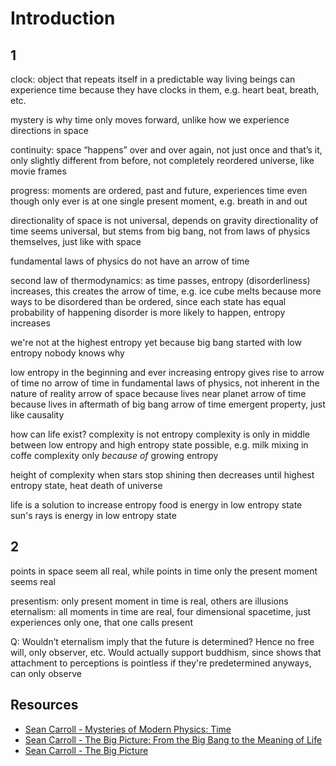 # Introduction



## 1

clock: object that repeats itself in a predictable way
living beings can experience time because they have clocks in them, e.g. heart beat, breath, etc.

mystery is why time only moves forward, unlike how we experience directions in space

continuity: space “happens” over and over again, not just once and that’s it, only slightly different from before, not completely reordered universe, like movie frames

progress: moments are ordered, past and future, experiences time even though only ever is at one single present moment, e.g. breath in and out

directionality of space is not universal, depends on gravity
directionality of time seems universal, but stems from big bang, not from laws of physics themselves, just like with space

fundamental laws of physics do not have an arrow of time

second law of thermodynamics: as time passes, entropy (disorderliness) increases, this creates the arrow of time, e.g. ice cube melts
because more ways to be disordered than be ordered, since each state has equal probability of happening disorder is more likely to happen, entropy increases 

we're not at the highest entropy yet because big bang started with low entropy
nobody knows why

low entropy in the beginning and ever increasing entropy gives rise to arrow of time
no arrow of time in fundamental laws of physics, not inherent in the nature of reality
arrow of space because lives near planet
arrow of time because lives in aftermath of big bang
arrow of time emergent property, just like causality

how can life exist? complexity is not entropy
complexity is only in middle between low entropy and high entropy state possible, e.g. milk mixing in coffe
complexity only *because of* growing entropy

height of complexity when stars stop shining
then decreases until highest entropy state, heat death of universe

life is a solution to increase entropy
food is energy in low entropy state
sun's rays is energy in low entropy state



## 2

points in space seem all real, while points in time only the present moment seems real

presentism: only present moment in time is real, others are illusions
eternalism: all moments in time are real, four dimensional spacetime, just experiences only one, that one calls present

Q: Wouldn’t eternalism imply that the future is determined? Hence no free will, only observer, etc. Would actually support buddhism, since shows that attachment to perceptions is pointless if they're predetermined anyways, can only observe



## Resources

- [Sean Carroll - Mysteries of Modern Physics: Time](https://www.thegreatcoursesplus.com/mysteries-of-modern-physics-time)
- [Sean Carroll - The Big Picture: From the Big Bang to the Meaning of Life](https://www.youtube.com/watch?v=2JsKwyRFiYY)
- [Sean Carroll - The Big Picture](https://www.youtube.com/watch?v=x26a-ztpQs8)